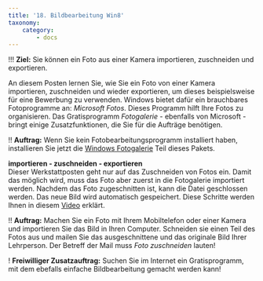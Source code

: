 ```yaml
---
title: '18. Bildbearbeitung Win8'
taxonomy:
    category:
        - docs
---
```


!!! **Ziel:** Sie können ein Foto aus einer Kamera importieren, zuschneiden und exportieren.

An diesem Posten lernen Sie, wie Sie ein Foto von einer Kamera importieren, zuschneiden und wieder exportieren, um dieses beispielsweise für eine Bewerbung zu verwenden. Windows bietet dafür ein brauchbares Fotoprogramme an: *Microsoft Fotos*. Dieses Programm hilft Ihre Fotos zu organisieren. Das Gratisprogramm *Fotogalerie*  - ebenfalls von Microsoft - bringt einige Zusatzfunktionen, die Sie für die Aufträge benötigen.<br>

!! **Auftrag:** Wenn Sie kein Fotobearbeitungsprogramm installiert haben, installieren Sie jetzt die [Windows Fotogalerie](http://www.chip.de/downloads/Windows-Fotogalerie-2012_29177771.html) Teil dieses Pakets.

**importieren - zuschneiden - exportieren**<br>
Dieser Werkstattposten geht nur auf das Zuschneiden von Fotos ein. Damit das möglich wird, muss das Foto aber zuerst in die Fotogalerie importiert werden. Nachdem das Foto zugeschnitten ist, kann die Datei geschlossen werden. Das neue Bild wird automatisch gespeichert. Diese Schritte werden Ihnen in diesem [Video](https://www.youtube.com/watch?v=95sDcChgleo) erklärt.<br>

!! **Auftrag:** Machen Sie ein Foto mit Ihrem Mobiltelefon oder einer Kamera und importieren Sie das Bild in Ihren Computer. Schneiden sie einen Teil des Fotos aus und mailen Sie das ausgeschnittene und das originale Bild Ihrer Lehrperson. Der Betreff der Mail muss *Foto zuschneiden* lauten!<br>

! **Freiwilliger Zusatzauftrag:** Suchen Sie im Internet ein Gratisprogramm, mit dem ebefalls einfache Bildbearbeitung gemacht werden kann!




